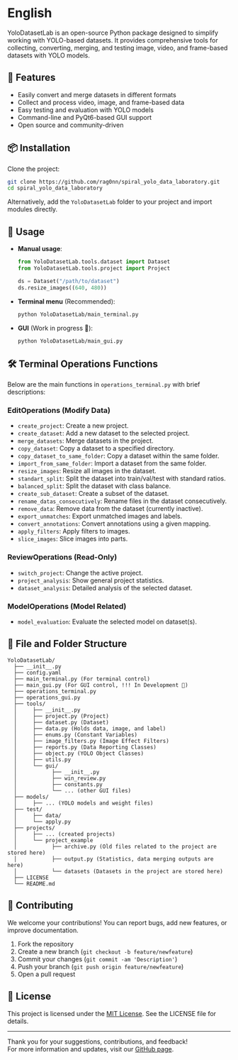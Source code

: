 # English

YoloDatasetLab is an open-source Python package designed to simplify working with YOLO-based datasets. It provides comprehensive tools for collecting, converting, merging, and testing image, video, and frame-based datasets with YOLO models.

## 🚀 Features

- Easily convert and merge datasets in different formats
- Collect and process video, image, and frame-based data
- Easy testing and evaluation with YOLO models
- Command-line and PyQt6-based GUI support
- Open source and community-driven

## 📦 Installation

Clone the project:

```bash
git clone https://github.com/rag0nn/spiral_yolo_data_laboratory.git
cd spiral_yolo_data_laboratory
```

Alternatively, add the `YoloDatasetLab` folder to your project and import modules directly.

## 📘 Usage

- **Manual usage**:  
  ```python
  from YoloDatasetLab.tools.dataset import Dataset
  from YoloDatasetLab.tools.project import Project

  ds = Dataset("/path/to/dataset")
  ds.resize_images((640, 480))
  ```
- **Terminal menu** (Recommended):  
  ```bash
  python YoloDatasetLab/main_terminal.py
  ```
- **GUI** (Work in progress 🚧):  
  ```bash
  python YoloDatasetLab/main_gui.py
  ```

## 🛠️ Terminal Operations Functions

Below are the main functions in `operations_terminal.py` with brief descriptions:

### EditOperations (Modify Data)
- `create_project`: Create a new project.
- `create_dataset`: Add a new dataset to the selected project.
- `merge_datasets`: Merge datasets in the project.
- `copy_dataset`: Copy a dataset to a specified directory.
- `copy_dataset_to_same_folder`: Copy a dataset within the same folder.
- `import_from_same_folder`: Import a dataset from the same folder.
- `resize_images`: Resize all images in the dataset.
- `standart_split`: Split the dataset into train/val/test with standard ratios.
- `balanced_split`: Split the dataset with class balance.
- `create_sub_dataset`: Create a subset of the dataset.
- `rename_datas_consecutively`: Rename files in the dataset consecutively.
- `remove_data`: Remove data from the dataset (currently inactive).
- `export_unmatches`: Export unmatched images and labels.
- `convert_annotations`: Convert annotations using a given mapping.
- `apply_filters`: Apply filters to images.
- `slice_images`: Slice images into parts.

### ReviewOperations (Read-Only)
- `switch_project`: Change the active project.
- `project_analysis`: Show general project statistics.
- `dataset_analysis`: Detailed analysis of the selected dataset.

### ModelOperations (Model Related)
- `model_evaluation`: Evaluate the selected model on dataset(s).

## 📂 File and Folder Structure

```
YoloDatasetLab/
  ├── __init__.py
  ├── config.yaml
  ├── main_terminal.py (For terminal control)
  ├── main_gui.py (For GUI control, !!! In Development 🚧)
  ├── operations_terminal.py 
  ├── operations_gui.py 
  ├── tools/
  │     ├── __init__.py
  │     ├── project.py (Project)
  │     ├── dataset.py (Dataset)
  │     ├── data.py (Holds data, image, and label)
  │     ├── enums.py (Constant Variables)
  │     ├── image_filters.py (Image Effect Filters)
  │     ├── reports.py (Data Reporting Classes)
  │     ├── object.py (YOLO Object Classes)
  │     ├── utils.py
  │     └── gui/
  │           ├── __init__.py
  │           ├── win_review.py
  │           ├── constants.py
  │           └── ... (other GUI files)
  ├── models/
  │     ├── ... (YOLO models and weight files)
  ├── test/
  │     ├── data/
  │     └── apply.py
  ├── projects/
  │     ├── ... (created projects)
  │     └── project_example
  │           ├── archive.py (Old files related to the project are stored here)
  │           ├── output.py (Statistics, data merging outputs are here)
  │           └── datasets (Datasets in the project are stored here)
  ├── LICENSE
  └── README.md
```

## 🤝 Contributing

We welcome your contributions! You can report bugs, add new features, or improve documentation.

1. Fork the repository
2. Create a new branch (`git checkout -b feature/newfeature`)
3. Commit your changes (`git commit -am 'Description'`)
4. Push your branch (`git push origin feature/newfeature`)
5. Open a pull request

## 📝 License

This project is licensed under the [MIT License](LICENSE). See the LICENSE file for details.

---

Thank you for your suggestions, contributions, and feedback!  
For more information and updates, visit our [GitHub page](https://github.com/rag0nn/spiral_yolo_data_laboratory).




